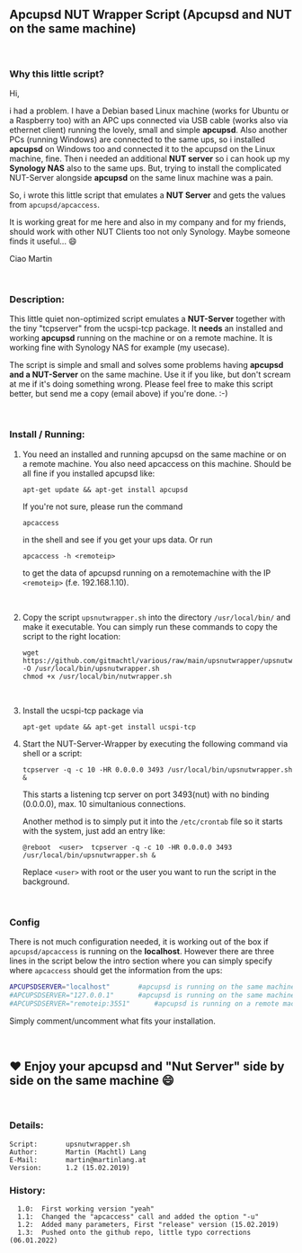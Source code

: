 ## Apcupsd NUT Wrapper Script (Apcupsd and NUT on the same machine)

&nbsp;<p>

### Why this little script?

Hi,

i had a problem. I have a Debian based Linux machine (works for Ubuntu or a Raspberry too) with an APC ups connected via USB cable (works also via ethernet client) running the lovely,
small and simple **apcupsd**. Also another PCs (running Windows) are connected to the same ups, so i installed **apcupsd** on Windows too and connected
it to the apcupsd on the Linux machine, fine. Then i needed an additional **NUT server** so i can hook up my **Synology NAS** also to the same ups.
But, trying to install the complicated NUT-Server alongside **apcupsd** on the same linux machine was a pain. 

So, i wrote this little script that emulates a **NUT Server** and gets the values from `apcupsd/apcaccess`.

It is working great for me here and also in my company and for my friends, should work with other NUT Clients too not only Synology. Maybe someone finds it useful... 😄

Ciao Martin

&nbsp;<br>

### Description:

This little quiet non-optimized script emulates a **NUT-Server** together with the tiny "tcpserver"
from the ucspi-tcp package. It **needs** an installed and working **apcupsd** running on the machine
or on a remote machine. It is working fine with Synology NAS for example (my usecase).

The script is simple and small and solves some problems having **apcupsd and a NUT-Server** on the
same machine. Use it if you like, but don't scream at me if it's doing something wrong.
Please feel free to make this script better, but send me a copy (email above) if you're done. :-)

&nbsp;<br>

### Install / Running:

  1. You need an installed and running apcupsd on the same machine or on a remote machine.
     You also need apcaccess on this machine. Should be all fine if you installed apcupsd like:
     ``` console
     apt-get update && apt-get install apcupsd
     ```
     If you're not sure, please run the command
     ``` console
     apcaccess
     ```
     in the shell and see if you get your ups data. Or run
     ```console
     apcaccess -h <remoteip>
     ```
     to get the data of apcupsd running on a remotemachine with the IP `<remoteip>` (f.e. 192.168.1.10).

     &nbsp;<br>
  
  1. Copy the script `upsnutwrapper.sh` into the directory `/usr/local/bin/` and make it executable.
     You can simply run these commands to copy the script to the right location:
     ``` console
     wget https://github.com/gitmachtl/various/raw/main/upsnutwrapper/upsnutwrapper.sh -O /usr/local/bin/upsnutwrapper.sh
     chmod +x /usr/local/bin/nutwrapper.sh
     ```
     &nbsp;<br>
  
  1. Install the ucspi-tcp package via
     ``` console
     apt-get update && apt-get install ucspi-tcp
     ```

  1. Start the NUT-Server-Wrapper by executing the following command via shell or a script:
     ``` console   
     tcpserver -q -c 10 -HR 0.0.0.0 3493 /usr/local/bin/upsnutwrapper.sh &
     ```

     This starts a listening tcp server on port 3493(nut) with no binding (0.0.0.0), max. 10 simultanious connections.
     
     Another method is to simply put it into the `/etc/crontab` file so it starts with the system, just add an entry like:
     ```
     @reboot  <user>  tcpserver -q -c 10 -HR 0.0.0.0 3493 /usr/local/bin/upsnutwrapper.sh &
     ```
     Replace `<user>` with root or the user you want to run the script in the background.

&nbsp;<br>

### Config

There is not much configuration needed, it is working out of the box if `apcupsd/apcaccess` is running on the **localhost**.
However there are three lines in the script below the intro section where you can simply specify where `apcaccess` should get 
the information from the ups:
``` bash
APCUPSDSERVER="localhost"		#apcupsd is running on the same machine
#APCUPSDSERVER="127.0.0.1"		#apcupsd is running on the same machine
#APCUPSDSERVER="remoteip:3551"		#apcupsd is running on a remote machine with ip "remoteip" on the port "3551"
```
Simply comment/uncomment what fits your installation. 

&nbsp;<br>

## ❤️ **Enjoy your apcupsd and "Nut Server" side by side on the same machine 😄**

&nbsp;<br>

### Details:
```
Script:       upsnutwrapper.sh
Author:       Martin (Machtl) Lang
E-Mail:       martin@martinlang.at
Version:      1.2 (15.02.2019)
```
  
### History:
```
  1.0:	First working version "yeah"
  1.1:	Changed the "apcaccess" call and added the option "-u"
  1.2:	Added many parameters, First "release" version (15.02.2019)
  1.3:	Pushed onto the github repo, little typo corrections (06.01.2022)
```

